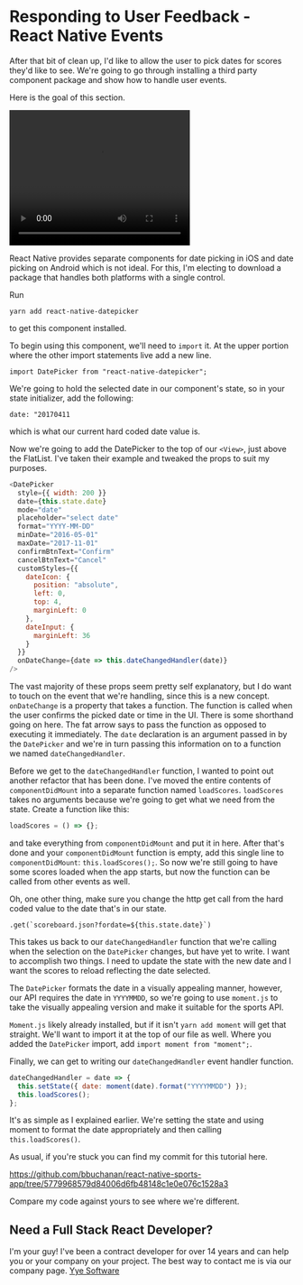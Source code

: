 # Responding to User Feedback - React Native Events

After that bit of clean up, I'd like to allow the user to pick dates for scores they'd like to see. We're going to go through installing a third party component package and show how to handle user events.

Here is the goal of this section.

<video width="320" height="240" controls>
  <source src="videos/react-native-date-picker.mp4" type="video/mp4">
Your browser does not support the video tag.
</video>

React Native provides separate components for date picking in iOS and date picking on Android which is not ideal. For this, I'm electing to download a package that handles both platforms with a single control.

Run

`yarn add react-native-datepicker`

to get this component installed.

To begin using this component, we'll need to `import` it. At the upper portion where the other import statements live add a new line.

`import DatePicker from "react-native-datepicker";`

We're going to hold the selected date in our component's state, so in your state initializer, add the following:

`date: "20170411`

which is what our current hard coded date value is.

Now we're going to add the DatePicker to the top of our `<View>`, just above the FlatList. I've taken their example and tweaked the props to suit my purposes.

```javascript
<DatePicker
  style={{ width: 200 }}
  date={this.state.date}
  mode="date"
  placeholder="select date"
  format="YYYY-MM-DD"
  minDate="2016-05-01"
  maxDate="2017-11-01"
  confirmBtnText="Confirm"
  cancelBtnText="Cancel"
  customStyles={{
    dateIcon: {
      position: "absolute",
      left: 0,
      top: 4,
      marginLeft: 0
    },
    dateInput: {
      marginLeft: 36
    }
  }}
  onDateChange={date => this.dateChangedHandler(date)}
/>
```

The vast majority of these props seem pretty self explanatory, but I do want to touch on the event that we're handling, since this is a new concept. `onDateChange` is a property that takes a function. The function is called when the user confirms the picked date or time in the UI. There is some shorthand going on here. The fat arrow says to pass the function as opposed to executing it immediately. The `date` declaration is an argument passed in by the `DatePicker` and we're in turn passing this information on to a function we named `dateChangedHandler`.

Before we get to the `dateChangedHandler` function, I wanted to point out another refactor that has been done. I've moved the entire contents of `componentDidMount` into a separate function named `loadScores`. `loadScores` takes no arguments because we're going to get what we need from the state. Create a function like this:

```javascript
loadScores = () => {};
```

and take everything from `componentDidMount` and put it in here. After that's done and your `componentDidMount` function is empty, add this single line to `componentDidMount`: `this.loadScores();`. So now we're still going to have some scores loaded when the app starts, but now the function can be called from other events as well.

Oh, one other thing, make sure you change the http get call from the hard coded value to the date that's in our state.

`` .get(`scoreboard.json?fordate=${this.state.date}`) ``

This takes us back to our `dateChangedHandler` function that we're calling when the selection on the `DatePicker` changes, but have yet to write. I want to accomplish two things. I need to update the state with the new date and I want the scores to reload reflecting the date selected.

The `DatePicker` formats the date in a visually appealing manner, however, our API requires the date in `YYYYMMDD`, so we're going to use `moment.js` to take the visually appealing version and make it suitable for the sports API.

`Moment.js` likely already installed, but if it isn't `yarn add moment` will get that straight. We'll want to import it at the top of our file as well. Where you added the `DatePicker` import, add `import moment from "moment";`.

Finally, we can get to writing our `dateChangedHandler` event handler function.

```javascript
dateChangedHandler = date => {
  this.setState({ date: moment(date).format("YYYYMMDD") });
  this.loadScores();
};
```

It's as simple as I explained earlier. We're setting the state and using moment to format the date appropriately and then calling `this.loadScores()`.

As usual, if you're stuck you can find my commit for this tutorial here.

https://github.com/bbuchanan/react-native-sports-app/tree/5779968579d84006d6fb48148c1e0e076c1528a3

Compare my code against yours to see where we're different.

## Need a Full Stack React Developer?

I'm your guy! I've been a contract developer for over 14 years and can help you or your company on your project. The best way to contact me is via our company page. [Yye Software](https://www.yyesoftware.com)
